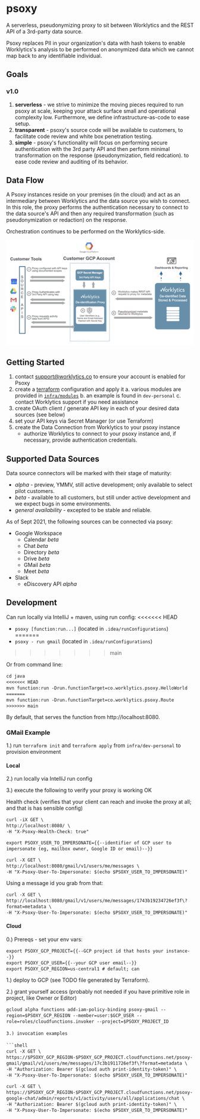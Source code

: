 # psoxy
A serverless, pseudonymizing proxy to sit between Worklytics and the REST API of a 3rd-party data
source.

Psoxy replaces PII in your organization's data with hash tokens to enable Worklytics's analysis to
be performed on anonymized data which we cannot map back to any identifiable individual.


## Goals

### v1.0
  1. **serverless** - we strive to minimize the moving pieces required to run psoxy at scale, keeping
     your attack surface small and operational complexity low. Furthermore, we define
     infrastructure-as-code to ease setup.
  2. **transparent** - psoxy's source code will be available to customers, to facilitate code review
     and white box penetration testing.
  3. **simple** - psoxy's functionality will focus on performing secure authentication with the 3rd
     party API and then perform minimal transformation on the response (pseudonymization, field
     redcation). to ease code review and auditing of its behavior.

## Data Flow

A Psoxy instances reside on your premises (in the cloud) and act as an intermediary between
Worklytics and the data source you wish to connect.  In this role, the proxy performs the
authentication necessary to connect to the data source's API and then any required transformation
(such as pseudonymization or redaction) on the response.

Orchestration continues to be performed on the Worklytics-side.

![proxy illustration](docs/proxy-illustration.png)


## Getting Started

  1. contact support@worklytics.co to ensure your account is enabled for Psoxy
  2. create a [terraform](https://www.terraform.io/) configuration and apply it
     a. various modules are provided in [`infra/modules`](/infra/modules)
     b. an example is found in `dev-personal`
     c. contact Worklytics support if you need assistance
  3. create OAuth client / generate API key in each of your desired data sources (see below)
  4. set your API keys via Secret Manager (or use Terraform)
  5. create the Data Connection from Worklytics to your psoxy instance
      - authorize Worklytics to connect to your psoxy instance and, if necessary, provide authentication credentials.

## Supported Data Sources
Data source connectors will be marked with their stage of maturity:
  * *alpha* - preview, YMMV, still active development; only available to select pilot customers.
  * *beta* - available to all customers, but still under active development and we expect bugs in some environments.
  * *general availability* - excepted to be stable and reliable.

As of Sept 2021, the following sources can be connected via psoxy:
  * Google Workspace
    * Calendar *beta*
    * Chat *beta*
    * Directory *beta*
    * Drive *beta*
    * GMail *beta*
    * Meet *beta*
  * Slack
    * eDiscovery API *alpha*

## Development

Can run locally via IntelliJ + maven, using run config:
<<<<<<< HEAD
  - `psoxy [function:run...]` (located in `.idea/runConfigurations`)
=======
  - `psoxy - run gmail`  (located in `.idea/runConfigurations`)
>>>>>>> main

Or from command line:

```shell
cd java
<<<<<<< HEAD
mvn function:run -Drun.functionTarget=co.worklytics.psoxy.HelloWorld
=======
mvn function:run -Drun.functionTarget=co.worklytics.psoxy.Route
>>>>>>> main
```

By default, that serves the function from http://localhost:8080.


### GMail Example

1.) run `terraform init` and `terraform apply` from `infra/dev-personal` to provision environment

#### Local
2.) run locally via IntelliJ run config

3.) execute the following to verify your proxy is working OK

Health check (verifies that your client can reach and invoke the proxy at all; and that is has sensible config)
```shell
curl -iX GET \
http://localhost:8080/ \
-H "X-Psoxy-Health-Check: true"
```

```shell
export PSOXY_USER_TO_IMPERSONATE={{--identifier of GCP user to impersonate (eg, mailbox owner, Google ID or email)--}}
```

```shell
curl -X GET \
http://localhost:8080/gmail/v1/users/me/messages \
-H "X-Psoxy-User-To-Impersonate: $(echo $PSOXY_USER_TO_IMPERSONATE)"
```

Using a message id you grab from that:
```shell
curl -X GET \
http://localhost:8080/gmail/v1/users/me/messages/1743b19234726ef3f\?format=metadata \
-H "X-Psoxy-User-To-Impersonate: $(echo $PSOXY_USER_TO_IMPERSONATE)"
```

#### Cloud

0.) Prereqs - set your env vars:
```shell
export PSOXY_GCP_PROJECT={{--GCP project id that hosts your instance--}}
export PSOXY_GCP_USER={{--your GCP user email--}}
export PSOXY_GCP_REGION=us-central1 # default; can
```

1.) deploy to GCP (see TODO file generated by Terraform).

2.) grant yourself access (probably not needed if you have primitive role in project, like Owner or
Editor)
```shell
gcloud alpha functions add-iam-policy-binding psoxy-gmail --region=$PSOXY_GCP_REGION --member=user:$GCP_USER --role=roles/cloudfunctions.invoker --project=$PSOXY_PROJECT_ID

3.) invocation examples

```shell
curl -X GET \
https://$PSOXY_GCP_REGION-$PSOXY_GCP_PROJECT.cloudfunctions.net/psoxy-gmail/gmail/v1/users/me/messages/17c3b1911726ef3f\?format=metadata \
-H "Authorization: Bearer $(gcloud auth print-identity-token)" \
-H "X-Psoxy-User-To-Impersonate: $(echo $PSOXY_USER_TO_IMPERSONATE)"
```

```shell
curl -X GET \
https://$PSOXY_GCP_REGION-$PSOXY_GCP_PROJECT.cloudfunctions.net/psoxy-google-chat/admin/reports/v1/activity/users/all/applications/chat \
-H "Authorization: Bearer $(gcloud auth print-identity-token)" \
-H "X-Psoxy-User-To-Impersonate: $(echo $PSOXY_USER_TO_IMPERSONATE)"
```
